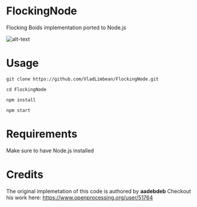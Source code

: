 # FlockingNode
Flocking Boids implementation ported to Node.js

![alt-text](https://media.giphy.com/media/fXWMU4X7ALGqXz0a4H/giphy.gif)

# Usage

`git clone https://github.com/VladLimbean/FlockingNode.git`

`cd FlockingNode`

`npm install`

`npm start`

# Requirements

Make sure to have Node.js installed

# Credits

The original implemetation of this code is authored by **aadebdeb**
Checkout his work here: https://www.openprocessing.org/user/51764
